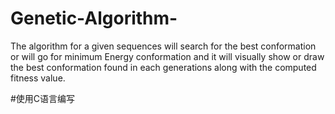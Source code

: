 # Genetic-Algorithm-
The algorithm for a given sequences will search for the best conformation or will go for minimum Energy conformation and it will visually show or draw the best conformation found in each generations along with the computed fitness value.

#使用C语言编写